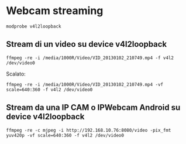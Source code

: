 # Webcam streaming

```
modprobe v4l2loopback
```

## Stream di un video su device v4l2loopback

```
ffmpeg -re -i /media/1000R/Video/VID_20130102_210749.mp4 -f v4l2 /dev/video0
```

Scalato:

```
ffmpeg -re -i /media/1000R/Video/VID_20130102_210749.mp4 -vf scale=640:360 -f v4l2 /dev/video0
```

## Stream da una IP CAM o IPWebcam Android su device v4l2loopback

```
ffmpeg -re -c mjpeg -i http://192.168.10.76:8080/video -pix_fmt yuv420p -vf scale=640:360 -f v4l2 /dev/video0
```

